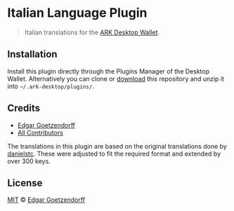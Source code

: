 # Italian Language Plugin

> Italian translations for the [ARK Desktop Wallet](https://ark.io/wallet).

## Installation

Install this plugin directly through the Plugins Manager of the Desktop Wallet. Alternatively you can clone or [download](https://github.com/dated/italian-language-plugin/archive/master.zip) this repository and unzip it into `~/.ark-desktop/plugins/`.

## Credits

- [Edgar Goetzendorff](https://github.com/dated)
- [All Contributors](../../contributors)

The translations in this plugin are based on the original translations done by [danielstc](https://github.com/danielstc). These were adjusted to fit the required format and extended by over 300 keys.

## License

[MIT](LICENSE) © [Edgar Goetzendorff](https://github.com/dated)
